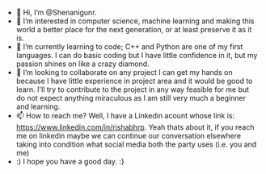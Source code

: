 - 👋 Hi, I’m @Shenanigunr.
- 👀 I’m interested in computer science, machine learning and making this world a better place for the next generation, or at least preserve it as it is.
- 🌱 I’m currently learning to code; C++ and Python are one of my first languages. I can do basic coding but I have little confidence in it, but my passion shines on like a crazy diamond.
- 💞️ I’m looking to collaborate on any project I can get my hands on because I have little experience in project area and it would be good to learn. I'll try to contribute to the project in any way feasible for me but do not expect anything miraculous as I am still very much a beginner and learning.
- 📫 How to reach me? Well, I have a Linkedin acount whose link is: https://www.linkedin.com/in/rishabhrp. Yeah thats about it, if you reach me on linkedin maybe we can continue our conversation elsewhere taking into condition what social media both the party uses (i.e. you and me)
- :) I hope you have a good day. :}

<!---
Shenanigunr/Shenanigunr is a ✨ special ✨ repository because its `README.md` (this file) appears on your GitHub profile.
You can click the Preview link to take a look at your changes.
--->
